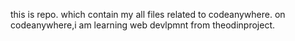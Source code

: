 this is repo. which contain my all files related to codeanywhere.
on codeanywhere,i am learning web devlpmnt from theodinproject.
